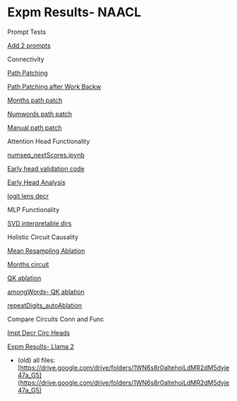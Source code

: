 # Expm Results- NAACL

Prompt Tests

[Add 2 prompts](Expm%20Results-%20NAACL%208de8fe5b943641ec92c4496843189d36/Add%202%20prompts%20cfe4115b82634ce1b89a1afd0df9c9ba.md)

Connectivity

[Path Patching](Expm%20Results-%20NAACL%208de8fe5b943641ec92c4496843189d36/Path%20Patching%20967be4e1a2b241418a9603911dda4561.md)

[Path Patching after Work Backw](Expm%20Results-%20NAACL%208de8fe5b943641ec92c4496843189d36/Path%20Patching%20after%20Work%20Backw%20926c3d71d6304852afcc271974028aec.md)

[Months path patch](Expm%20Results-%20NAACL%208de8fe5b943641ec92c4496843189d36/Months%20path%20patch%20190601513e60424fbf7a9a8ef00a8317.md)

[Numwords path patch](Expm%20Results-%20NAACL%208de8fe5b943641ec92c4496843189d36/Numwords%20path%20patch%20324547790e19453c9c0dc07488a9b67b.md)

[Manual path patch](Expm%20Results-%20NAACL%208de8fe5b943641ec92c4496843189d36/Manual%20path%20patch%208d30748bcf9448bf9a0b76ce78ed1dfb.md)

Attention Head Functionality

[numseq_nextScores.ipynb](Expm%20Results-%20NAACL%208de8fe5b943641ec92c4496843189d36/numseq_nextScores%20ipynb%202578dc5c770641f4bcb2045281d9b44a.md)

[Early head validation code](Expm%20Results-%20NAACL%208de8fe5b943641ec92c4496843189d36/Early%20head%20validation%20code%20be7fc9bbf047474388f55bbe8f04eb17.md)

[Early Head Analysis](Expm%20Results-%20NAACL%208de8fe5b943641ec92c4496843189d36/Early%20Head%20Analysis%20b73c8162b7334655ad1ff91fb236b69e.md)

[logit lens decr](Expm%20Results-%20NAACL%208de8fe5b943641ec92c4496843189d36/logit%20lens%20decr%2080b75441653c4fed99eb1f3919e37dfb.md)

MLP Functionality

[SVD interpretable dirs](Expm%20Results-%20NAACL%208de8fe5b943641ec92c4496843189d36/SVD%20interpretable%20dirs%2083533467cd334293af5913675fdeee97.md)

Holistic Circuit Causality

[Mean Resampling Ablation](Expm%20Results-%20NAACL%208de8fe5b943641ec92c4496843189d36/Mean%20Resampling%20Ablation%20d7fd15fac3324baa96d82bada82340a1.md)

[Months circuit](Expm%20Results-%20NAACL%208de8fe5b943641ec92c4496843189d36/Months%20circuit%20765ea1869818426298c439544a337efc.md)

[QK ablation](Expm%20Results-%20NAACL%208de8fe5b943641ec92c4496843189d36/QK%20ablation%20f9f1b2ff2d944674a98e5b872acd5009.md)

[amongWords- QK ablation](Expm%20Results-%20NAACL%208de8fe5b943641ec92c4496843189d36/amongWords-%20QK%20ablation%20a6648bdac8b14573880294c84ead3474.md)

[repeatDigits_autoAblation](Expm%20Results-%20NAACL%208de8fe5b943641ec92c4496843189d36/repeatDigits_autoAblation%206d3119d544f24f938eb4abe0016e9503.md)

Compare Circuits Conn and Func

[Impt Decr Circ Heads](Expm%20Results-%20NAACL%208de8fe5b943641ec92c4496843189d36/Impt%20Decr%20Circ%20Heads%20109317c38d2d4bf2ba1c721d44e17d1a.md)

[Expm Results- Llama 2](Expm%20Results-%20NAACL%208de8fe5b943641ec92c4496843189d36/Expm%20Results-%20Llama%202%20bc7eb66db28f4bbda27403862beea6ec.md)

- (old) all files: [https://drive.google.com/drive/folders/1WN6s8r0altehoiLdMR2dM5dyje47a_G5](https://drive.google.com/drive/folders/1WN6s8r0altehoiLdMR2dM5dyje47a_G5)